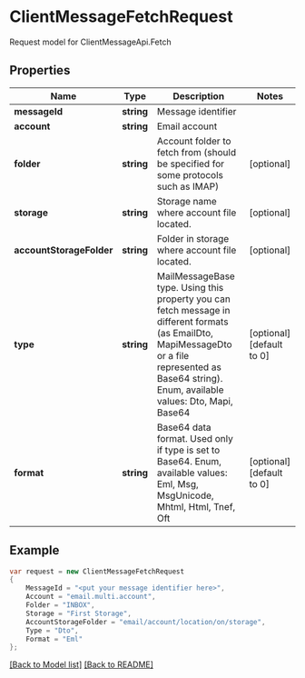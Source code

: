 
# ClientMessageFetchRequest

Request model for ClientMessageApi.Fetch

## Properties

Name | Type | Description  | Notes
------------- | ------------- | ------------- | -------------
**messageId** |**string**|Message identifier |
**account** |**string**|Email account |
**folder** |**string**|Account folder to fetch from (should be specified for some protocols such as IMAP)              |[optional] 
**storage** |**string**|Storage name where account file located. |[optional] 
**accountStorageFolder** |**string**|Folder in storage where account file located. |[optional] 
**type** |**string**|MailMessageBase type. Using this property you can fetch message in different formats (as EmailDto, MapiMessageDto or a file represented as Base64 string).              Enum, available values: Dto, Mapi, Base64 |[optional] [default to 0]
**format** |**string**|Base64 data format. Used only if type is set to Base64. Enum, available values: Eml, Msg, MsgUnicode, Mhtml, Html, Tnef, Oft |[optional] [default to 0]

## Example
```csharp
var request = new ClientMessageFetchRequest
{ 
    MessageId = "<put your message identifier here>",
    Account = "email.multi.account",
    Folder = "INBOX",
    Storage = "First Storage",
    AccountStorageFolder = "email/account/location/on/storage",
    Type = "Dto",
    Format = "Eml"
};
```

[[Back to Model list]](Models.md) [[Back to README]](README.md)
